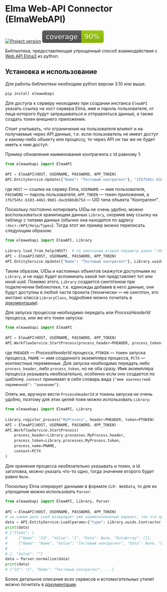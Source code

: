 # Elma Web-API Connector (ElmaWebAPI)

[![Project version](https://img.shields.io/pypi/v/elmawebapi.svg)](https://pypi.python.org/pypi/elmawebapi)
![Test coverage](assets/coverage.svg)

Библиотека, предоставляющая упрощенный способ взаимодействия с
[Web API Elma3](https://www.elma-bpm.ru/KB/article-5613.html) из python.


## Установка и использование

Для работы библиотеки необходим python версии 3.10 или выше.

```bash
pip install elmawebapi
```

Для доступа к серверу неоходимо при создании инстанса `ElmaAPI` указать ссылку на хост сервера Elma, имя и пароль
пользователя, от лица которого будут запрашиваться и отправляться данные, а также создать токен внешнего приложения.

Стоит учитывать, что ограничения на пользователя влияют и на получаемые через API данные, т.е. если пользователь
не имеет доступ к какому-либо объекту или процессу, то через API он так же не будет иметь к ним доступ.

Пример обновления наименования контрагента с Id равному 1:

```python
from elmawebapi import ElmaAPI

API = ElmaAPI(HOST, USERNAME, PASSWORD, APP_TOKEN)
API.EntityService.Update({"Name": "Тестовый контрагент"}, "1fb7545c-b103-44b1-9b01-dacb986db75d", 1)
```

где `HOST` — ссылка на сервер Elma, `USERNAME` — имя пользователя, `PASSWORD` — пароль пользователя,
`APP_TOKEN` — токен приложения, а `1fb7545c-b103-44b1-9b01-dacb986db75d` — UID типа объекта "Контрагент".

Поскольку постоянно копировать UIDы не очень удобно, можно воспользоваться хранилищем данных `Library`, скормив ему
ссылку на таблицу с типами данных (обычно она находится по адресу `‹Хост›/API/Help/Types`). Тогда этот же пример можно
переписать следующим образом:

```python
from elmawebapi import ElmaAPI, Library

Library.load_from_help(HOST)  # по умолчанию второй параметр равен "/API/Help/Types", т.е. ссылка на страницу
API = ElmaAPI(HOST, USERNAME, PASSWORD, APP_TOKEN)
API.EntityService.Update({"Name": "Тестовый контрагент"}, Library.uuids.Contractor, 1)
```

Таким образом, UIDы и кастомных объектов окажутся доступными из `Library`, и не надо будет вспоминать какой тип
представляет тот или иной uuid. Помимо этого, `Library` создается синглтоном при подключении библиотеки, т.е. единожды
добавив в него данные, они будут доступны в любой части проекта (технически — не синглтон, это инстанс класса
`LibraryClass`, подробнее можно почитать в [документации](docs/library.md#libraryclass)).

Для запуска процессов необходимо передать или _ProcessHeaderId_ процесса, или же его токен запуска:
```python
from elmawebapi import ElmaAPI

API = ElmaAPI(HOST, USERNAME, PASSWORD, APP_TOKEN)
API.WorkflowService.StartProcess(process_header=PHEADER, process_token=PTOKEN, process_name=PNAME, context=PCTX)
```

где `PHEADER` — _ProcessHeaderId_ процесса, `PTOKEN` — токен запуска процесса, `PNAME` — имя созданного экземпляра
процесса, `PCTX` — контекстные переменные. Для запуска необходимо передать _либо_ `process_header`, _либо_
`process_token`, но не оба сразу. Имя экземпляра процесса указывать необязательно, особенно если оно создается по
шаблону. `context` принимает в себя словарь вида `{"имя контекстной переменной": "значение"}`.

Опять же, вручную вести `ProcessHeaderId` и токены запуска не очень удобно, поэтому для этих целей тоже можно
использовать `Library`:
```python
from elmawebapi import ElmaAPI, Library

Library.register_process("MyProcess", header=PHEADER, token=PTOKEN)
API = ElmaAPI(HOST, USERNAME, PASSWORD, APP_TOKEN)
API.WorkflowService.StartProcess(
    process_header=Library.processes.MyProcess.header,
    process_token=Library.processes.MyProcess.token,
    process_name=PNAME,
    context=PCTX
)
```

Для хранения процесса необязательно указывать и токен, и id заголовка, можно указать что-то одно, тогда значение
второго будет равно `None`.

Поскольку Elma оперирует данными в формате `CLR: WebData`, то для их упрощения можно использовать `Parser`:

```python
from elmawebapi import ElmaAPI, Library, Parser

API = ElmaAPI(HOST, USERNAME, PASSWORD, APP_TOKEN)
# на самом деле Load возвращает уже нормализованный вариант, так что пример чисто для показа работы Parser
data = API.EntityService.Load(params={"type": Library.uuids.Contractor, "id": 1})
print(data)
# {"Items": [
#     {"Name": "Id", "Value": "1", "Data": None, "DataArray": []},
#     {"Name": "Name", "Value": "Тестовый контрагент", "Data": None, "DataArray": []},
#     ...
# ], "Value": ""}
data = Parser.normalize(data)
print(data)
# {"Id": "1", "Name": "Тестовый контрагент", ...}
```

Более детальное описание всех сервисов и вспомогательных утилит можно почитать в [документации](docs).

